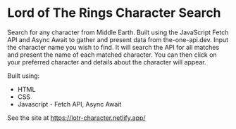 # Lord of The Rings Character Search

Search for any character from Middle Earth. Built using the JavaScript Fetch API and Async Await to
                  gather and present
                  data from the-one-api.dev. Input the character name you wish to find. It will search the API for all
                  matches and present the name of each matched character. You can then click on your preferred
                  character and details about the character will appear.

Built using:

- HTML
- CSS
- Javascript - Fetch API, Async Await

See the site at https://lotr-character.netlify.app/
